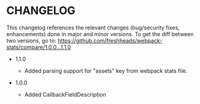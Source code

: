 CHANGELOG
=========

This changelog references the relevant changes (bug/security fixes, enhancements) done in major and minor versions.
To get the diff between two versions, go to: https://github.com/freshheads/webpack-stats/compare/1.0.0...1.1.0

* 1.1.0

  * Added parsing support for "assets" key from webpack stats file.

* 1.0.0

  * Added CallbackFieldDescription
